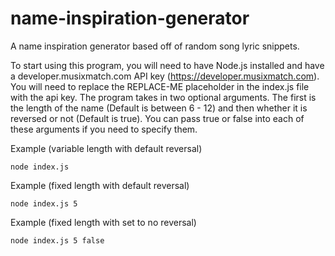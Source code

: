 # name-inspiration-generator

A name inspiration generator based off of random song lyric snippets.

To start using this program, you will need to have Node.js installed and have a developer.musixmatch.com API key (https://developer.musixmatch.com). You will need to replace the REPLACE-ME placeholder in the index.js file with the api key. The program takes in two optional arguments.
The first is the length of the name (Default is between 6 - 12) and then whether it is reversed or not (Default is true).
You can pass true or false into each of these arguments if you need to specify them.

Example (variable length with default reversal)

```
node index.js 
```

Example (fixed length with default reversal)

```
node index.js 5
```

Example (fixed length with set to no reversal)

```
node index.js 5 false
```
